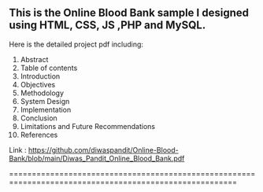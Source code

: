 This is the Online Blood Bank sample I designed using HTML, CSS, JS ,PHP and MySQL.
--------------------------------------------------------------------------------------------------------

Here is the detailed project pdf including:

1. Abstract
2. Table of contents
3. Introduction
4. Objectives
5. Methodology
6. System Design
7. Implementation
8. Conclusion
8. Limitations and Future Recommendations
10. References

Link : https://github.com/diwaspandit/Online-Blood-Bank/blob/main/Diwas_Pandit_Online_Blood_Bank.pdf

========================================================================================================
